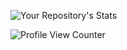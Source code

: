 ![Your Repository's Stats](https://github-readme-stats.vercel.app/api?username=illeb&theme=monokai&show_icons=true)

![Profile View Counter](https://komarev.com/ghpvc/?username=illeb)
